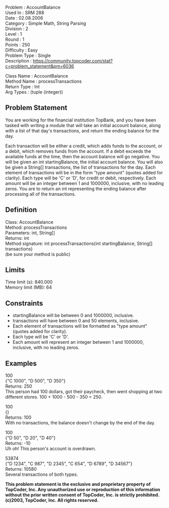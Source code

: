 
Problem      : AccountBalance  
Used In      : SRM 288  
Date         : 02.08.2006  
Category     : Simple Math, String Parsing  
Division     : 2  
Level        : 1  
Round        : 1  
Points       : 250  
Difficulty   : Easy  
Problem Type : Single  
Description  : https://community.topcoder.com/stat?c=problem_statement&pm=6036  
 
Class Name   : AccountBalance  
Method Name  : processTransactions   
Return Type  : Int  
Arg Types    : (tuple (integer))  

## Problem Statement
You are working for the financial institution TopBank, and you have been tasked with writing a module that will take an initial account balance, along with a list of that day's transactions, and return the ending balance for the day.

Each transaction will be either a credit, which adds funds to the account, or a debit, which removes funds from the account. If a debit exceeds the available funds at the time, then the account balance will go negative. You will be given an int startingBalance, the initial account balance. You will also be given a String[] transactions, the list of transactions for the day. Each element of transactions will be in the form "type amount" (quotes added for clarity). Each type will be 'C' or 'D', for credit or debit, respectively. Each amount will be an integer between 1 and 1000000, inclusive, with no leading zeros. You are to return an int representing the ending balance after processing all of the transactions.

## Definition
Class:	AccountBalance  
Method:	processTransactions  
Parameters: int, String[]  
Returns: int  
Method signature: int processTransactions(int startingBalance, String[] transactions)  
(be sure your method is public)

## Limits
Time limit (s): 840.000  
Memory limit (MB): 64


## Constraints
-	startingBalance will be between 0 and 1000000, inclusive.
-	transactions will have between 0 and 50 elements, inclusive.
-	Each element of transactions will be formatted as "type amount" (quotes added for clarity).
-	Each type will be 'C' or 'D'.
-	Each amount will represent an integer between 1 and 1000000, inclusive, with no leading zeros.

## Examples

100  
{"C 1000", "D 500", "D 350"}  
Returns: 250  
This person had 100 dollars, got their paycheck, then went shopping at two different stores. 100 + 1000 - 500 - 350 = 250.  
    	
100  
{}  
Returns: 100  
With no transactions, the balance doesn't change by the end of the day.  
    	
100  
{"D 50", "D 20", "D 40"}  
Returns: -10  
Uh oh! This person's account is overdrawn.   
    	
53874  
{"D 1234", "C 987", "D 2345", "C 654", "D 6789", "D 34567"}  
Returns: 10580  
Several transactions of both types.  

**This problem statement is the exclusive and proprietary property of TopCoder, Inc. Any unauthorized use or reproduction of this information without the prior written consent of TopCoder, Inc. is strictly prohibited. (c)2003, TopCoder, Inc. All rights reserved.**
